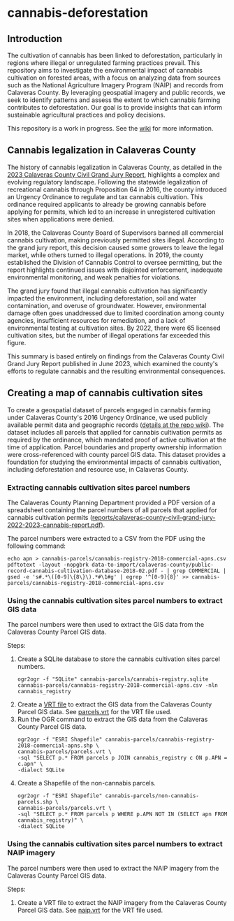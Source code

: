 # cannabis-deforestation

## Introduction

The cultivation of cannabis has been linked to deforestation, particularly in regions where illegal or unregulated farming practices prevail. This repository aims to investigate the environmental impact of cannabis cultivation on forested areas, with a focus on analyzing data from sources such as the National Agriculture Imagery Program (NAIP) and records from Calaveras County. By leveraging geospatial imagery and public records, we seek to identify patterns and assess the extent to which cannabis farming contributes to deforestation. Our goal is to provide insights that can inform sustainable agricultural practices and policy decisions.

This repository is a work in progress. See the [wiki](https://github.com/wxmiked/cannabis-deforestation/wiki) for more information.

## Cannabis legalization in Calaveras County

The history of cannabis legalization in Calaveras County, as detailed in the [2023 Calaveras County Civil Grand Jury Report](reports/calaveras-county-civil-grand-jury-2022-2023-cannabis-report.pdf), highlights a complex and evolving regulatory landscape. Following the statewide legalization of recreational cannabis through Proposition 64 in 2016, the county introduced an Urgency Ordinance to regulate and tax cannabis cultivation. This ordinance required applicants to already be growing cannabis before applying for permits, which led to an increase in unregistered cultivation sites when applications were denied.

In 2018, the Calaveras County Board of Supervisors banned all commercial cannabis cultivation, making previously permitted sites illegal. According to the grand jury report, this decision caused some growers to leave the legal market, while others turned to illegal operations. In 2019, the county established the Division of Cannabis Control to oversee permitting, but the report highlights continued issues with disjointed enforcement, inadequate environmental monitoring, and weak penalties for violations.

The grand jury found that illegal cannabis cultivation has significantly impacted the environment, including deforestation, soil and water contamination, and overuse of groundwater. However, environmental damage often goes unaddressed due to limited coordination among county agencies, insufficient resources for remediation, and a lack of environmental testing at cultivation sites. By 2022, there were 65 licensed cultivation sites, but the number of illegal operations far exceeded this figure.

This summary is based entirely on findings from the Calaveras County Civil Grand Jury Report published in June 2023, which examined the county's efforts to regulate cannabis and the resulting environmental consequences.

## Creating a map of cannabis cultivation sites

To create a geospatial dataset of parcels engaged in cannabis farming under Calaveras County's 2016 Urgency Ordinance, we used publicly available permit data and geographic records ([details at the repo wiki](https://github.com/wxmiked/cannabis-deforestation/wiki)). The dataset includes all parcels that applied for cannabis cultivation permits as required by the ordinance, which mandated proof of active cultivation at the time of application. Parcel boundaries and property ownership information were cross-referenced with county parcel GIS data. This dataset provides a foundation for studying the environmental impacts of cannabis cultivation, including deforestation and resource use, in Calaveras County.

### Extracting cannabis cultivation sites parcel numbers

The Calaveras County Planning Department provided a PDF version of a spreadsheet containing the parcel numbers of all parcels that applied for cannabis cultivation permits ([reports/calaveras-county-civil-grand-jury-2022-2023-cannabis-report.pdf](reports/calaveras-county-civil-grand-jury-2022-2023-cannabis-report.pdf)).

The parcel numbers were extracted to a CSV from the PDF using the following command:
```
echo apn > cannabis-parcels/cannabis-registry-2018-commercial-apns.csv
pdftotext -layout -nopgbrk data-to-import/calaveras-county/public-record-cannabis-cultivation-database-2018-02.pdf - | grep COMMERCIAL | gsed -e 's#.*\([0-9]\{8\}\).*#\1#g' | egrep '^[0-9]{8}' >> cannabis-parcels/cannabis-registry-2018-commercial-apns.csv
```

### Using the cannabis cultivation sites parcel numbers to extract GIS data

The parcel numbers were then used to extract the GIS data from the Calaveras County Parcel GIS data.

Steps:
1. Create a SQLite database to store the cannabis cultivation sites parcel numbers.
    ```
    ogr2ogr -f "SQLite" cannabis-parcels/cannabis-registry.sqlite cannabis-parcels/cannabis-registry-2018-commercial-apns.csv -nln cannabis_registry
    ```
2. Create a [VRT file](https://gdal.org/drivers/vector/vrt.html
) to extract the GIS data from the Calaveras County Parcel GIS data. See [parcels.vrt](parcels.vrt) for the VRT file used.
3. Run the OGR command to extract the GIS data from the Calaveras County Parcel GIS data.
    ```
    ogr2ogr -f "ESRI Shapefile" cannabis-parcels/cannabis-registry-2018-commercial-apns.shp \
    cannabis-parcels/parcels.vrt \
    -sql "SELECT p.* FROM parcels p JOIN cannabis_registry c ON p.APN = c.apn" \
    -dialect SQLite
    ```
4. Create a Shapefile of the non-cannabis parcels.
    ```
    ogr2ogr -f "ESRI Shapefile" cannabis-parcels/non-cannabis-parcels.shp \
    cannabis-parcels/parcels.vrt \
    -sql "SELECT p.* FROM parcels p WHERE p.APN NOT IN (SELECT apn FROM cannabis_registry)" \
    -dialect SQLite
    ```

### Using the cannabis cultivation sites parcel numbers to extract NAIP imagery

The parcel numbers were then used to extract the NAIP imagery from the Calaveras County Parcel GIS data.

Steps:
1. Create a VRT file to extract the NAIP imagery from the Calaveras County Parcel GIS data. See [naip.vrt](naip.vrt) for the VRT file used.
